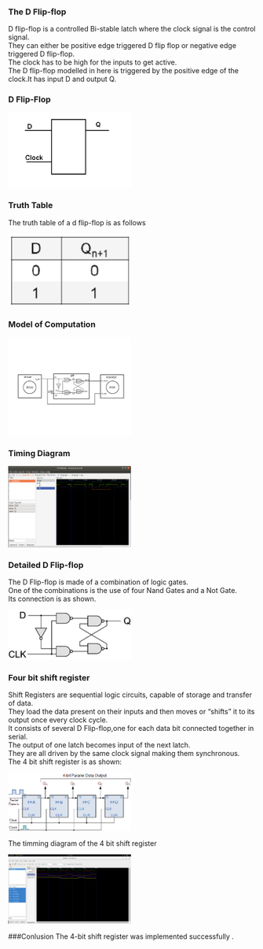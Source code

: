 ### The D Flip-flop

D flip-flop is a controlled Bi-stable latch where the clock signal is the control signal.<br>
They can either be positive edge triggered D flip flop or negative edge triggered D flip-flop.<br>
The clock has to be high for the inputs to get active.<br>
The D flip-flop modelled in here is triggered by the positive edge of the clock.It has input D and output Q.<br>

### D Flip-Flop
<p align="left">
  <img src="img/dff.png" width="250"/>
</p>

### Truth Table 
The truth table of a d flip-flop is as follows<br>
<p align="left">
  <img src="img/dfftt.png" width="250"/>
</p>

### Model of Computation
<p align="left">
  <img src="img/dffmoc.png" width="250"/>
</p>

### Timing Diagram
<p align="left">
  <img src="img/dfftracediagram.png" width="250"/>
</p>

### Detailed D Flip-flop
The D Flip-flop is made of a combination of logic gates.<br>
One of the combinations is the use of four Nand Gates and a Not Gate.<br>
Its connection is as shown.<br>
<p align="left">
  <img src="img/dffgates.png" width="250"/>
</p>

### Four bit shift register
Shift Registers are sequential logic circuits, capable of storage and transfer of data.<br>
They load the data present on their inputs and then moves or “shifts” it to its output once every clock cycle.<br>
It consists of several D Flip-flop,one for each data bit connected together in serial.<br>
The output of one latch becomes input of the next latch.<br>
They are all driven by the same clock signal making them synchronous.<br>
The 4 bit shift register is as shown:
<p align="left">
  <img src="img/SIPO_4-bit_shift_reg.gif" width="250"/>
</p>

The timming diagram of the 4 bit shift register<br>
<p align="left">
  <img src="img/shiftreg.png" width="250"/>
</p>

###Conlusion
The 4-bit shift register was implemented successfully .<br>


